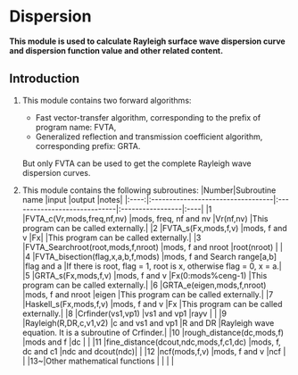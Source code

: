 # **Dispersion**
**This module is used to calculate Rayleigh surface wave dispersion curve and dispersion function value and other related content.**

## Introduction
1. This module contains two forward algorithms:
    - Fast vector-transfer algorithm, corresponding to the prefix of program name: FVTA,
    - Generalized reflection and transmission coefficient algorithm, corresponding prefix: GRTA.

    But only FVTA can be used to get the complete Rayleigh wave dispersion curves.
    
2. This module contains the following subroutines:
    |Number|Subroutine name                    |input                         |output            |notes|
    |:----:|:----------------------------------|:-----------------------------|:-----------------|:----|
    |1  |FVTA_c(Vr,mods,freq,nf,nv)            |mods, freq, nf and nv         |Vr(nf,nv)         |This program can be called externally.|
    |2  |FVTA_s(Fx,mods,f,v)                   |mods, f and v                 |Fx|               |This program can be called externally.|
    |3  |FVTA_Searchroot(root,mods,f,nroot)    |mods, f and nroot             |root(nroot)       |     |
    |4  |FVTA_bisection(flag,x,a,b,f,mods)     |mods, f and Search range[a,b] |flag and a        |If there is root, flag = 1, root is x, otherwise flag = 0, x = a.|
    |5  |GRTA_s(Fx,mods,f,v)                   |mods, f and v                 |Fx(0:mods%ceng-1) |This program can be called externally.|
    |6  |GRTA_e(eigen,mods,f,nroot)            |mods, f and nroot             |eigen             |This program can be called externally.|
    |7  |Haskell_s(Fx,mods,f,v)                |mods, f and v                 |Fx                |This program can be called externally.|
    |8  |Crfinder(vs1,vp1)                     |vs1 and vp1                   |rayv              |     |
    |9  |Rayleigh(R,DR,c,v1,v2)                |c and vs1 and vp1             |R and DR          |Rayleigh wave equation. It is a subroutine of Crfinder.|
    |10 |rough_distance(dc,mods,f)             |mods and f                    |dc                |     |
    |11 |fine_distance(dcout,ndc,mods,f,c1,dc) |mods, f, dc and c1            |ndc and dcout(ndc)|     |
    |12 |ncf(mods,f,v)                         |mods, f and v                 |ncf               |     |
    |13~|Other mathematical functions          |                              |                  |     |
